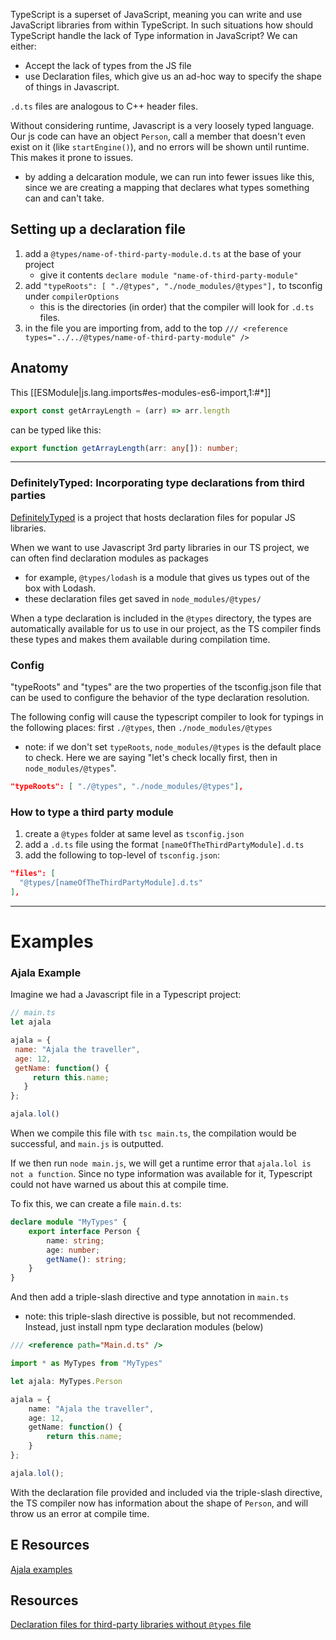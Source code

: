 
TypeScript is a superset of JavaScript, meaning you can write and use JavaScript libraries from within TypeScript. In such situations how should TypeScript handle the lack of Type information in JavaScript? We can either:
- Accept the lack of types from the JS file
- use Declaration files, which give us an ad-hoc way to specify the shape of things in Javascript.

`.d.ts` files are analogous to C++ header files.

Without considering runtime, Javascript is a very loosely typed language. Our js code can have an object `Person`, call a member that doesn't even exist on it (like `startEngine()`), and no errors will be shown until runtime. This makes it prone to issues.
- by adding a delcaration module, we can run into fewer issues like this, since we are creating a mapping that declares what types something can and can't take.

## Setting up a declaration file
1. add a `@types/name-of-third-party-module.d.ts` at the base of your project
	- give it contents `declare module "name-of-third-party-module"`
2. add `"typeRoots": [ "./@types", "./node_modules/@types"],` to tsconfig under `compilerOptions`
	- this is the directories (in order) that the compiler will look for `.d.ts` files.
3. in the file you are importing from, add to the top `/// <reference types="../../@types/name-of-third-party-module" />`

## Anatomy

This [[ESModule|js.lang.imports#es-modules-es6-import,1:#*]] 
```js
export const getArrayLength = (arr) => arr.length
```

can be typed like this:
```ts
export function getArrayLength(arr: any[]): number;
```

* * *

### DefinitelyTyped: Incorporating type declarations from third parties
[DefinitelyTyped](http://definitelytyped.org/) is a project that hosts declaration files for popular JS libraries.

When we want to use Javascript 3rd party libraries in our TS project, we can often find declaration modules as packages
- for example, `@types/lodash` is a module that gives us types out of the box with Lodash.
- these declaration files get saved in `node_modules/@types/`

When a type declaration is included in the `@types` directory, the types are automatically available for us to use in our project, as the TS compiler finds these types and makes them available during compilation time.

### Config
"typeRoots" and "types" are the two properties of the tsconfig.json file that can be used to configure the behavior of the type declaration resolution.

The following config will cause the typescript compiler to look for typings in the following places: first `./@types`, then `./node_modules/@types`
- note: if we don't set `typeRoots`, `node_modules/@types` is the default place to check. Here we are saying "let's check locally first, then in `node_modules/@types`".
```json
"typeRoots": [ "./@types", "./node_modules/@types"],
```

### How to type a third party module
1. create a `@types` folder at same level as `tsconfig.json`
2. add a `.d.ts` file using the format `[nameOfTheThirdPartyModule].d.ts`
3. add the following to top-level of `tsconfig.json`:
```json
"files": [
  "@types/[nameOfTheThirdPartyModule].d.ts"
],
```


* * *

# Examples
### Ajala Example
Imagine we had a Javascript file in a Typescript project:
```js
// main.ts
let ajala

ajala = {
 name: "Ajala the traveller",
 age: 12,
 getName: function() {
     return this.name;
   }
};

ajala.lol()
```
When we compile this file with `tsc main.ts`, the compilation would be successful, and `main.js` is outputted.

If we then run `node main.js`, we will get a runtime error that `ajala.lol is not a function`. Since no type information was available for it, Typescript could not have warned us about this at compile time.

To fix this, we can create a file `main.d.ts`:
```ts
declare module "MyTypes" {
	export interface Person {
		name: string;
		age: number;
		getName(): string;
	}
}
```

And then add a triple-slash directive and type annotation in `main.ts`
- note: this triple-slash directive is possible, but not recommended. Instead, just install npm type declaration modules (below)
```ts
/// <reference path="Main.d.ts" />

import * as MyTypes from "MyTypes"

let ajala: MyTypes.Person

ajala = {
	name: "Ajala the traveller",
	age: 12,
	getName: function() {
		return this.name;
	}
};

ajala.lol();
```

With the declaration file provided and included via the triple-slash directive, the TS compiler now has information about the shape of `Person`, and will throw us an error at compile time.

## E Resources
[Ajala examples](https://www.geekabyte.io/2017/10/understanding-declaration-files-in.html)

## Resources
[Declaration files for third-party libraries without `@types` file](https://www.typescriptlang.org/docs/handbook/declaration-files/templates/module-d-ts.html)